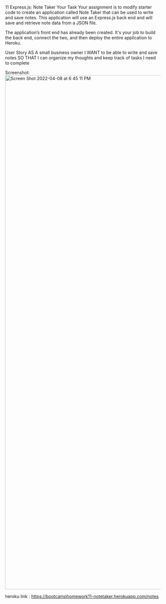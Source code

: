 11 Express.js: Note Taker
Your Task
Your assignment is to modify starter code to create an application called Note Taker that can be used to write and save notes. This application will use an Express.js back end and will save and retrieve note data from a JSON file.

The application’s front end has already been created. It's your job to build the back end, connect the two, and then deploy the entire application to Heroku.

User Story
AS A small business owner
I WANT to be able to write and save notes
SO THAT I can organize my thoughts and keep track of tasks I need to complete

Screenshot: <img width="1666" alt="Screen Shot 2022-04-08 at 6 45 11 PM" src="https://user-images.githubusercontent.com/92739989/162543418-fab450eb-b572-40eb-b8cd-cc1588994489.png">


heroku link : https://bootcamphomework11-notetaker.herokuapp.com/notes


